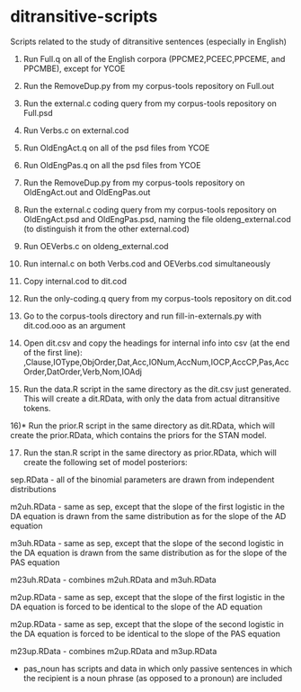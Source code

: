 ditransitive-scripts
====================

Scripts related to the study of ditransitive sentences (especially in English)

1) Run Full.q on all of the English corpora (PPCME2,PCEEC,PPCEME, and PPCMBE), except for YCOE

2) Run the RemoveDup.py from my corpus-tools repository on Full.out

3) Run the external.c coding query from my corpus-tools repository on Full.psd

4) Run Verbs.c on external.cod

5) Run OldEngAct.q on all of the psd files from YCOE

6) Run OldEngPas.q on all the psd files from YCOE

7) Run the RemoveDup.py from my corpus-tools repository on OldEngAct.out and OldEngPas.out

8) Run the external.c coding query from my corpus-tools repository on OldEngAct.psd and OldEngPas.psd, naming the file oldeng_external.cod (to distinguish it from the other external.cod)

9) Run OEVerbs.c on oldeng_external.cod

10) Run internal.c on both Verbs.cod and OEVerbs.cod simultaneously

11) Copy internal.cod to dit.cod

12) Run the only-coding.q query from my corpus-tools repository on dit.cod

13) Go to the corpus-tools directory and run fill-in-externals.py with dit.cod.ooo as an argument

14) Open dit.csv and copy the headings for internal info into csv (at the end of the first line): ,Clause,IOType,ObjOrder,Dat,Acc,IONum,AccNum,IOCP,AccCP,Pas,AccOrder,DatOrder,Verb,Nom,IOAdj

15) Run the data.R script in the same directory as the dit.csv just generated.  This will create a dit.RData, with only the data from actual ditransitive tokens.

16)* Run the prior.R script in the same directory as dit.RData, which will create the prior.RData, which contains the priors for the STAN model.

17) Run the stan.R script in the same directory as prior.RData, which will create the following set of model posteriors:

sep.RData - all of the binomial parameters are drawn from independent distributions

m2uh.RData - same as sep, except that the slope of the first logistic in the DA equation is drawn from the same distribution as for the slope of the AD equation

m3uh.RData - same as sep, except that the slope of the second logistic in the DA equation is drawn from the same distribution as for the slope of the PAS equation

m23uh.RData - combines m2uh.RData and m3uh.RData

m2up.RData - same as sep, except that the slope of the first logistic in the DA equation is forced to be identical to the slope of the AD equation

m2up.RData - same as sep, except that the slope of the second logistic in the DA equation is forced to be identical to the slope of the PAS equation

m23up.RData - combines m2up.RData and m3up.RData

* pas_noun has scripts and data in which only passive sentences in which the recipient is a noun phrase (as opposed to a pronoun) are included
